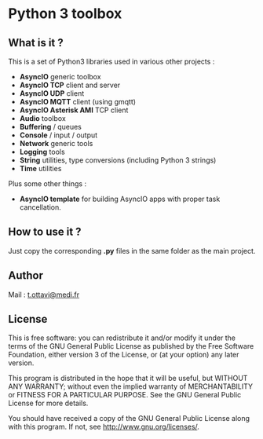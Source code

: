 # Python 3 toolbox #

## What is it ? ##

This is a set of Python3 libraries used in various other projects :

- **AsyncIO** generic toolbox
- **AsyncIO TCP** client and server
- **AsyncIO UDP** client
- **AsyncIO MQTT** client (using gmqtt)
- **AsyncIO Asterisk AMI** TCP client
- **Audio** toolbox
- **Buffering** / queues
- **Console** / input / output
- **Network** generic tools
- **Logging** tools
- **String** utilities, type conversions (including Python 3 strings)
- **Time** utilities

Plus some other things :
- **AsyncIO template** for building AsyncIO apps with proper task cancellation.

## How to use it ? ##

Just copy the corresponding **.py** files in the same folder as the main project.

## Author ##

Mail : [t.ottavi@medi.fr](mailto:t.ottavi@medi.fr)


## License ##

This is free software: you can redistribute it and/or modify it under the terms of the GNU General Public License as published by the Free Software Foundation, either version 3 of the License, or (at your option) any later version.

This program is distributed in the hope that it will be useful, but WITHOUT ANY WARRANTY; without even the implied warranty of MERCHANTABILITY or FITNESS FOR A PARTICULAR PURPOSE.  See the GNU General Public License for more details.

You should have received a copy of the GNU General Public License along with this program.  If not, see <http://www.gnu.org/licenses/>.

